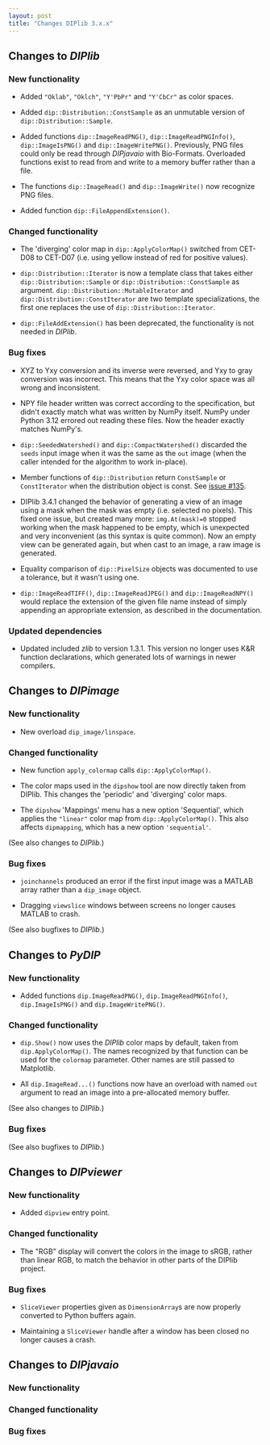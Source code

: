 ```yaml
---
layout: post
title: "Changes DIPlib 3.x.x"
---
```


## Changes to *DIPlib*

### New functionality

- Added `"Oklab"`, `"Oklch"`, `"Y'PbPr"` and `"Y'CbCr"` as color spaces.

- Added `dip::Distribution::ConstSample` as an unmutable version of `dip::Distribution::Sample`.

- Added functions `dip::ImageReadPNG()`, `dip::ImageReadPNGInfo()`, `dip::ImageIsPNG()` and `dip::ImageWritePNG()`.
  Previously, PNG files could only be read through *DIPjavaio* with Bio-Formats. Overloaded functions exist to read
  from and write to a memory buffer rather than a file.

- The functions `dip::ImageRead()` and `dip::ImageWrite()` now recognize PNG files.

- Added function `dip::FileAppendExtension()`.

### Changed functionality

- The 'diverging' color map in `dip::ApplyColorMap()` switched from CET-D08 to CET-D07 (i.e. using yellow
  instead of red for positive values).

- `dip::Distribution::Iterator` is now a template class that takes either `dip::Distribution::Sample` or
  `dip::Distribution::ConstSample` as argument. `dip::Distribution::MutableIterator` and `dip::Distribution::ConstIterator`
  are two template specializations, the first one replaces the use of `dip::Distribution::Iterator`.

- `dip::FileAddExtension()` has been deprecated, the functionality is not needed in *DIPlib*.

### Bug fixes

- XYZ to Yxy conversion and its inverse were reversed, and Yxy to gray conversion was incorrect. This means 
  that the Yxy color space was all wrong and inconsistent.

- NPY file header written was correct according to the specification, but didn't exactly match what was written
  by NumPy itself. NumPy under Python 3.12 errored out reading these files. Now the header exactly matches NumPy's.

- `dip::SeededWatershed()` and `dip::CompactWatershed()` discarded the `seeds` input image when it was the same
  as the `out` image (when the caller intended for the algorithm to work in-place).

- Member functions of `dip::Distribution` return `ConstSample` or `ConstIterator` when the distribution object
  is const. See [issue #135](https://github.com/DIPlib/diplib/issues/138).

- DIPlib 3.4.1 changed the behavior of generating a view of an image using a mask when the mask was empty
  (i.e. selected no pixels). This fixed one issue, but created many more: `img.At(mask)=0` stopped working
  when the mask happened to be empty, which is unexpected and very inconvenient (as this syntax is quite common).
  Now an empty view can be generated again, but when cast to an image, a raw image is generated.

- Equality comparison of `dip::PixelSize` objects was documented to use a tolerance, but it wasn't using one. 

- `dip::ImageReadTIFF()`, `dip::ImageReadJPEG()` and `dip::ImageReadNPY()` would replace the extension of the given
  file name instead of simply appending an appropriate extension, as described in the documentation.

### Updated dependencies

- Updated included *zlib* to version 1.3.1. This version no longer uses K&R function declarations, which generated
  lots of warnings in newer compilers.




## Changes to *DIPimage*

### New functionality

- New overload `dip_image/linspace`.

### Changed functionality

- New function `apply_colormap` calls `dip::ApplyColorMap()`.

- The color maps used in the `dipshow` tool are now directly taken from DIPlib. This changes the 'periodic' and
  'diverging' color maps.

- The `dipshow` 'Mappings' menu has a new option 'Sequential', which applies the `"linear"` color map from
  `dip::ApplyColorMap()`. This also affects `dipmapping`, which has a new option `'sequential'`.

(See also changes to *DIPlib*.)

### Bug fixes

- `joinchannels` produced an error if the first input image was a MATLAB array rather than a `dip_image` object.

- Dragging `viewslice` windows between screens no longer causes MATLAB to crash.

(See also bugfixes to *DIPlib*.)




## Changes to *PyDIP*

### New functionality

- Added functions `dip.ImageReadPNG()`, `dip.ImageReadPNGInfo()`, `dip.ImageIsPNG()` and `dip.ImageWritePNG()`.

### Changed functionality

- `dip.Show()` now uses the *DIPlib* color maps by default, taken from `dip.ApplyColorMap()`. The names recognized by
  that function can be used for the `colormap` parameter. Other names are still passed to Matplotlib.

- All `dip.ImageRead...()` functions now have an overload with named `out` argument to read an image into a
  pre-allocated memory buffer.

(See also changes to *DIPlib*.)

### Bug fixes

(See also bugfixes to *DIPlib*.)




## Changes to *DIPviewer*

### New functionality

- Added `dipview` entry point.

### Changed functionality

- The "RGB" display will convert the colors in the image to sRGB, rather than linear RGB, to match
  the behavior in other parts of the DIPlib project.

### Bug fixes

- `SliceViewer` properties given as `DimensionArray`s are now properly converted to Python buffers
  again.

- Maintaining a `SliceViewer` handle after a window has been closed no longer causes a crash.



## Changes to *DIPjavaio*

### New functionality

### Changed functionality

### Bug fixes
